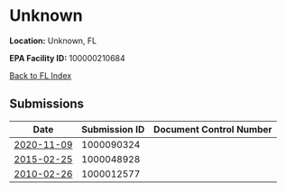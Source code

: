 # Unknown

**Location:** Unknown, FL

**EPA Facility ID:** 100000210684

[Back to FL Index](../../index.md)

## Submissions

| Date | Submission ID | Document Control Number |
|------|--------------|-------------------------|
| [2020-11-09](submissions/1000090324.md) | 1000090324 |  |
| [2015-02-25](submissions/1000048928.md) | 1000048928 |  |
| [2010-02-26](submissions/1000012577.md) | 1000012577 |  |
